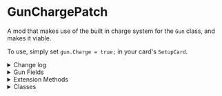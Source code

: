 # GunChargePatch

A mod that makes use of the built in charge system for the `Gun` class, and makes it viable.

To use, simply set `gun.Charge = true;` in your card's `SetupCard`.

<details>
<summary>Change log</summary>

----
### v0.0.3
- GunChargePatch will now search for modded prefab bullets when a card is picked.

----
### v0.0.2
- Patches an issue with not properly recognizing other bullet types.

----
### v0.0.0
- Added the ability to RPC a bullet charge to bullets.

----
### v0.0.0
- Initial Release

</details>

<details>
<summary>Gun Fields</summary>
### useCharge()
```cs
bool useCharge
```
#### Description
Tells a gun that it's a charged weapon now.

### chargeDamageMultiplier()
```cs
float chargeDamageMultiplier
```
#### Description
The multiplier for a gun's damage based on its charge. Default value of 1.

### chargeSpeedTo()
```cs
float chargeSpeedTo
```
#### Description
The multiplier for a gun's bullet speed based on its charge. Default value of 1.
</details>

<details>
<summary>Extension Methods</summary>

## ProjectileHit

---

### BulletCharge()
```cs
float GetBulletCharge(this ProjectileHit instance)
```
#### Description
Returns the charge of the bullet instance.

#### Parameters

#### Example Usage
```CSHARP
float charge = this.gameObject.GetComponent<ProjectileHit>().GetBulletCharge().charge;
```

---

## Gun

---

### BulletCharge()
```cs
GunAdditionalData GetAdditionalData(this Gun instance)
```
#### Description
Returns the additional data associated with a gun object.

#### Parameters

#### Example Usage
```CSHARP
gun.GetAdditionalData().chargeTime = 1f;
```
</details>

<details>
<summary>Classes</summary>

### GunAdditionalData
```cs
class GunAdditionalData
```
#### Fields
- float chargeTime - default 1. How long it takes to charge a weapon.
- bool useDefaultChargingMethod - default true. Only change if you know what you're doing.

#### Description
Information associated with the `Gun` object for a player.

#### Example Usage
```CSHARP
gun.GetAdditionalData().chargeTime = 1f;
```
</details>